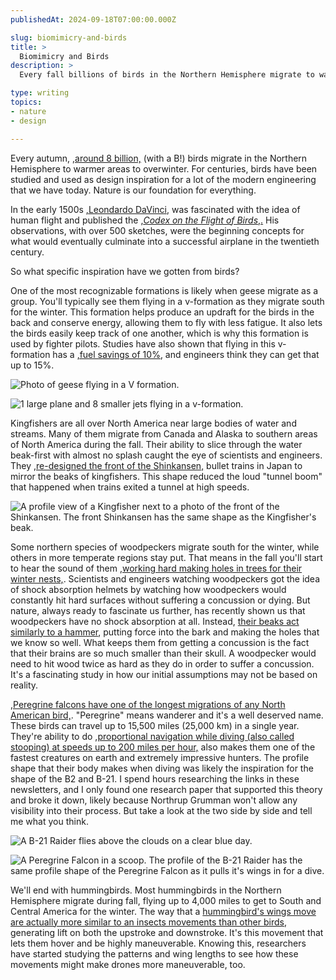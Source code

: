 ```yaml
---
publishedAt: 2024-09-18T07:00:00.000Z

slug: biomimicry-and-birds
title: >
  Biomimicry and Birds
description: >
  Every fall billions of birds in the Northern Hemisphere migrate to warmer climates during the winter. For hundreds of years, artists, scientists, and researchers have looked to birds for design inspiration. 

type: writing
topics:
- nature
- design

---
```


Every autumn, [​,around 8 billion,​](https://www.audubon.org/magazine/winter-2018/how-many-birds-disappear-between-migration) (with a B!) birds migrate in the Northern Hemisphere to warmer areas to overwinter. For centuries, birds have been studied and used as design inspiration for a lot of the modern engineering that we have today. Nature is our foundation for everything.

In the early 1500s [​,Leondardo DaVinci,​](https://airandspace.si.edu/exhibitions/leonardo-da-vincis-codex-flight-birds) was fascinated with the idea of human flight and published the [​,_Codex on the Flight of Birds_,​.](https://www.youtube.com/watch?v=oPCZ6HU9XLQ) His observations, with over 500 sketches, were the beginning concepts for what would eventually culminate into a successful airplane in the twentieth century.

So what specific inspiration have we gotten from birds?

One of the most recognizable formations is likely when geese migrate as a group. You'll typically see them flying in a v-formation as they migrate south for the winter. This formation helps produce an updraft for the birds in the back and conserve energy, allowing them to fly with less fatigue. It also lets the birds easily keep track of one another, which is why this formation is used by fighter pilots. Studies have also shown that flying in this v-formation has a [​,fuel savings of 10%,​](https://www.pressherald.com/2021/08/29/birding-its-not-just-geese-that-benefit-from-flying-in-a-v-formation/) and engineers think they can get that up to 15%.

![Photo of geese flying in a V formation.](https://cdn.sanity.io/images/xq50spjj/production/a2eb1521453a6b49aa8267cea89806f60d3b27cb-806x714.png)

![1 large plane and 8 smaller jets flying in a v-formation.](https://cdn.sanity.io/images/xq50spjj/production/b50bd9d35fe1327a06124d24cdff05e923dc792f-1152x796.png)

Kingfishers are all over North America near large bodies of water and streams. Many of them migrate from Canada and Alaska to southern areas of North America during the fall. Their ability to slice through the water beak-first with almost no splash caught the eye of scientists and engineers. They [​,re-designed the front of the Shinkansen,​](https://asknature.org/innovation/high-speed-train-inspired-by-the-kingfisher/) bullet trains in Japan to mirror the beaks of kingfishers. This shape reduced the loud "tunnel boom" that happened when trains exited a tunnel at high speeds.

![A profile view of a Kingfisher next to a photo of the front of the Shinkansen. The front Shinkansen has the same shape as the Kingfisher's beak. ](https://cdn.sanity.io/images/xq50spjj/production/5b1404b8c5d6bff9cd6c11ca6239cfbb2e941642-1568x626.png)

Some northern species of woodpeckers migrate south for the winter, while others in more temperate regions stay put. That means in the fall you'll start to hear the sound of them [​,working hard making holes in trees for their winter nests,​](https://www.audubon.org/news/listen-woodpeckers-making-their-winter-homes-fall#:~:text=A%20familiar%20sound%20of%20spring,Credits:). Scientists and engineers watching woodpeckers got the idea of shock absorption helmets by watching how woodpeckers would constantly hit hard surfaces without suffering a concussion or dying. But nature, always ready to fascinate us further, has recently shown us that woodpeckers have no shock absorption at all.  Instead, [their beaks act similarly to a hammer](https://www.smithsonianmag.com/smart-news/woodpecker-skulls-dont-absorb-shock-like-previously-thought-180980426/), putting force into the bark and making the holes that we know so well. What keeps them from getting a concussion is the fact that their brains are so much smaller than their skull. A woodpecker would need to hit wood twice as hard as they do in order to suffer a concussion. It's a fascinating study in how our initial assumptions may not be based on reality.

[​,Peregrine falcons have one of the longest migrations of any North American bird,​](https://www.allaboutbirds.org/guide/Peregrine_Falcon/maps-range). "Peregrine" means wanderer and it's a well deserved name. These birds can travel up to 15,500 miles (25,000 km) in a single year. They're ability to do [​,proportional navigation while diving (also called stooping) at speeds up to 200 miles per hour,​](https://www.audubon.org/news/research-reveals-exactly-why-peregrine-falcons-are-so-deadly) also makes them one of the fastest creatures on earth and extremely impressive hunters. The profile shape that their body makes when diving was likely the inspiration for the shape of the B2 and B-21. I spend hours researching the links in these newsletters, and I only found one research paper that supported this theory and broke it down, likely because Northrup Grumman won't allow any visibility into their process. But take a look at the two side by side and tell me what you think.

![A B-21 Raider flies above the clouds on a clear blue day.](https://cdn.sanity.io/images/xq50spjj/production/5766ce124f0c1d7c4d5bd38be41de69c8c0c1f44-1076x486.png)

![A Peregrine Falcon in a scoop. The profile of the B-21 Raider has the same profile shape of the Peregrine Falcon as it pulls it's wings in for a dive.](https://cdn.sanity.io/images/xq50spjj/production/e9e4e3359255b178d4de616876f93176ba0ac237-468x552.png)

  
We'll end with hummingbirds. Most hummingbirds in the Northern Hemisphere migrate during fall, flying up to 4,000 miles to get to South and Central America for the winter. The way that a [hummingbird's wings move are actually more similar to an insects movements than other birds](https://www.audubon.org/news/hummingbirds-inspire-drone-design), generating lift on both the upstroke and downstroke. It's this movement that lets them hover and be highly maneuverable. Knowing this, researchers have started studying the patterns and wing lengths to see how these movements might make drones more maneuverable, too.